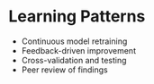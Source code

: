 # Learning Patterns

- Continuous model retraining
- Feedback-driven improvement
- Cross-validation and testing
- Peer review of findings
